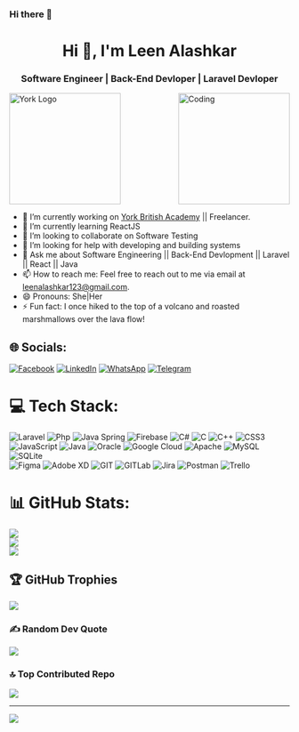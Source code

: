 ### Hi there 👋

<h1 align = "center">Hi 🥷, I'm Leen Alashkar</h1>
<h3 align = "center">Software Engineer | Back-End Devloper | Laravel Devloper</h3>



<img align="right" alt="Coding" width="200" src="https://media.giphy.com/media/4sZjohRLVUZqD4W4XD/giphy.gif"/>


<img align = "center"  width="200"   alt="York Logo" src="https://yorkbritishacademy.uk/img/logo-light.png"/>


- 🔭 I’m currently working on [York British Academy](https://yorkbritishacademy.uk/) || Freelancer.
- 🌱 I’m currently learning ReactJS
- 👯 I’m looking to collaborate on Software Testing
- 🤔 I’m looking for help with developing and building systems
- 💬 Ask me about Software Engineering || Back-End Devlopment || Laravel || React || Java
- 📫 How to reach me: Feel free to reach out to me via email at leenalashkar123@gmail.com.
- 😄 Pronouns: She|Her
- ⚡ Fun fact: I once hiked to the top of a volcano and roasted marshmallows over the lava flow!



## 🌐 Socials:
[![Facebook](https://img.shields.io/badge/Facebook-%231877F2.svg?logo=Facebook&logoColor=white)](https://www.facebook.com/leen.alashkar.20)
[![LinkedIn](https://img.shields.io/badge/LinkedIn-%230077B5.svg?logo=linkedin&logoColor=white)](https://www.linkedin.com/in/leen-alashkar-950173272) 
[![WhatsApp](https://img.shields.io/badge/WhatsApp-%25D366F2.svg?logo=WhatsApp&logoColor=white)](https://wa.me/+963940568491) 
[![Telegram](https://img.shields.io/badge/-telegram-red?color=white&logo=telegram&logoColor=black)](https://t.me/+963940568491) 

# 💻 Tech Stack:
![Laravel](https://img.shields.io/badge/laravel-%230175C2.svg?style=for-the-badge&logo=flutter&logoColor=white)
![Php](https://img.shields.io/badge/php-%230175C2.svg?style=for-the-badge&logo=dart&logoColor=white) 
![Java Spring](https://img.shields.io/badge/javaspring-%23323330.svg?style=for-the-badge&logo=javascript&logoColor=%23F7DF1E) 
![Firebase](https://img.shields.io/badge/firebase-fc6d26?style=for-the-badge&logo=firebase&logoColor=white)
![C#](https://img.shields.io/badge/c%23-%23239120.svg?style=for-the-badge&logo=c-sharp&logoColor=white) 
![C](https://img.shields.io/badge/c-%2300599C.svg?style=for-the-badge&logo=c&logoColor=white) 
![C++](https://img.shields.io/badge/c++-%2300599C.svg?style=for-the-badge&logo=c%2B%2B&logoColor=white)
![CSS3](https://img.shields.io/badge/css3-%231572B6.svg?style=for-the-badge&logo=css3&logoColor=white) 
![JavaScript](https://img.shields.io/badge/javascript-%23323330.svg?style=for-the-badge&logo=javascript&logoColor=%23F7DF1E) 
![Java](https://img.shields.io/badge/java-%23ED8B00.svg?style=for-the-badge&logo=java&logoColor=white) 
![Oracle](https://img.shields.io/badge/Oracle-F80000?style=for-the-badge&logo=oracle&logoColor=white) 
![Google Cloud](https://img.shields.io/badge/Google%20Cloud-%234285F4.svg?style=for-the-badge&logo=google-cloud&logoColor=white) 
![Apache](https://img.shields.io/badge/apache-%23D42029.svg?style=for-the-badge&logo=apache&logoColor=white) 
![MySQL](https://img.shields.io/badge/mysql-%2300f.svg?style=for-the-badge&logo=mysql&logoColor=white)
![SQLite](https://img.shields.io/badge/sqlite-%2307405e.svg?style=for-the-badge&logo=sqlite&logoColor=white) 	
![Figma](https://img.shields.io/badge/figma-%23F24E1E.svg?style=for-the-badge&logo=figma&logoColor=white) 
![Adobe XD](https://img.shields.io/badge/Adobe%20XD-470137?style=for-the-badge&logo=Adobe%20XD&logoColor=#FF61F6) 
![GIT](https://img.shields.io/badge/Git-fc6d26?style=for-the-badge&logo=git&logoColor=white)
![GITLab](https://img.shields.io/badge/Gitlab-fc6d26?style=for-the-badge&logo=gitlab&logoColor=white)
![Jira](https://img.shields.io/badge/jira-%230A0FFF.svg?style=for-the-badge&logo=jira&logoColor=white)
![Postman](https://img.shields.io/badge/Postman-FF6C37?style=for-the-badge&logo=postman&logoColor=white)
![Trello](https://img.shields.io/badge/Trello-%23026AA7.svg?style=for-the-badge&logo=Trello&logoColor=white)

# 📊 GitHub Stats:
![](https://github-readme-stats.vercel.app/api?username=leen123&theme=dark&hide_border=false&include_all_commits=false&count_private=false)<br/>
![](https://github-readme-streak-stats.herokuapp.com/?user=leen123&theme=dark&hide_border=false)<br/>
![](https://github-readme-stats.vercel.app/api/top-langs/?username=leen123&theme=dark&hide_border=false&include_all_commits=false&count_private=false&layout=compact)

## 🏆 GitHub Trophies
![](https://github-profile-trophy.vercel.app/?username=leen123&theme=radical&no-frame=false&no-bg=true&margin-w=4)

### ✍️ Random Dev Quote
![](https://quotes-github-readme.vercel.app/api?type=horizontal&theme=radical)

### 🔝 Top Contributed Repo
![](https://github-contributor-stats.vercel.app/api?username=leen123&limit=5&theme=dracula&combine_all_yearly_contributions=true)

---
[![](https://visitcount.itsvg.in/api?id=leen123&label=Profile%20Views&color=10&pretty=true)](https://visitcount.itsvg.in)

<!-- Proudly created with GPRM ( https://gprm.itsvg.in ) -->
